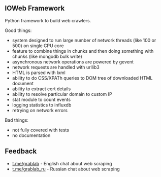 ## IOWeb Framework

Python framework to build web crawlers.

Good things:

 * system designed to run large number of network threads (like 100 or 500) on
    single CPU core
 * feature to combine things in chunks and then doing something with
    chunks (like mongodb bulk write)
 * asynchronous network operations are powered by gevent
 * network requests are handled with urllib3
 * HTML is parsed with lxml
 * ability to do CSS/XPATh queries to DOM tree of downloaded HTML document
 * ability to extract cert details
 * ability to resolve particular domain to custom IP
 * stat module to count events
 * logging statistics to influxdb
 * retrying on network errors

Bad things:

 * not fully covered with tests
 * no documentation

## Feedback

 * [t.me/grablab](https://t.me/grablab) - English chat about web scraping
 * [t.me/grablab_ru](https://t.me/grablab_ru) - Russian chat about web scraping
